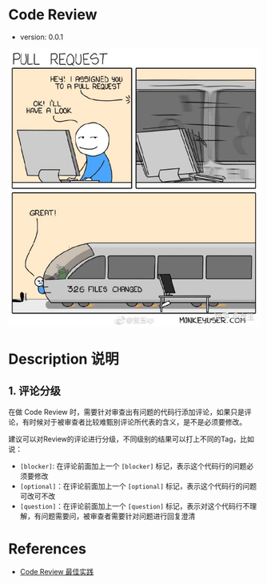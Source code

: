 # Code Review
- version: 0.0.1

![code-change-in-a-pull-request](../assets/pull-request.jpg)

# Description 说明
## 1. 评论分级
在做 Code Review 时，需要针对审查出有问题的代码行添加评论，如果只是评论，有时候对于被审查者比较难甄别评论所代表的含义，是不是必须要修改。

建议可以对Review的评论进行分级，不同级别的结果可以打上不同的Tag，比如说：

- `[blocker]`: 在评论前面加上一个 `[blocker]` 标记，表示这个代码行的问题必须要修改
- `[optional]`：在评论前面加上一个 `[optional]` 标记，表示这个代码行的问题可改可不改
- `[question]`：在评论前面加上一个 `[question]` 标记，表示对这个代码行不理解，有问题需要问，被审查者需要针对问题进行回复澄清

# References
- [Code Review 最佳实践](https://zhuanlan.zhihu.com/p/73809355)
